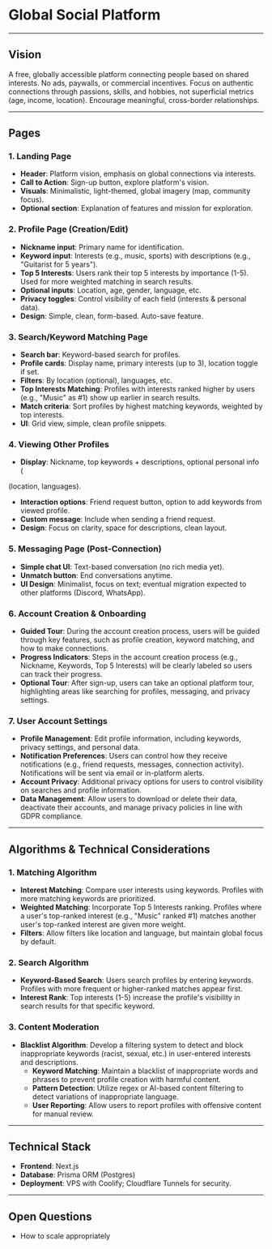 # Global Social Platform

---

## Vision
A free, globally accessible platform connecting people based on shared interests. No ads, paywalls, or commercial incentives. Focus on authentic connections through passions, skills, and hobbies, not superficial metrics (age, income, location). Encourage meaningful, cross-border relationships.

---

## Pages

### 1. Landing Page
- **Header**: Platform vision, emphasis on global connections via interests.
- **Call to Action**: Sign-up button, explore platform's vision.
- **Visuals**: Minimalistic, light-themed, global imagery (map, community focus).
- **Optional section**: Explanation of features and mission for exploration.

### 2. Profile Page (Creation/Edit)
- **Nickname input**: Primary name for identification.
- **Keyword input**: Interests (e.g., music, sports) with descriptions (e.g., "Guitarist for 5 years").
- **Top 5 Interests**: Users rank their top 5 interests by importance (1-5). Used for more weighted matching in search results.
- **Optional inputs**: Location, age, gender, language, etc.
- **Privacy toggles**: Control visibility of each field (interests & personal data).
- **Design**: Simple, clean, form-based. Auto-save feature.

### 3. Search/Keyword Matching Page
- **Search bar**: Keyword-based search for profiles.
- **Profile cards**: Display name, primary interests (up to 3), location toggle if set.
- **Filters**: By location (optional), languages, etc.
- **Top Interests Matching**: Profiles with interests ranked higher by users (e.g., "Music" as #1) show up earlier in search results.
- **Match criteria**: Sort profiles by highest matching keywords, weighted by top interests.
- **UI**: Grid view, simple, clean profile snippets.

### 4. Viewing Other Profiles
- **Display**: Nickname, top keywords + descriptions, optional personal info (

(location, languages).
- **Interaction options**: Friend request button, option to add keywords from viewed profile.
- **Custom message**: Include when sending a friend request.
- **Design**: Focus on clarity, space for descriptions, clean layout.

### 5. Messaging Page (Post-Connection)
- **Simple chat UI**: Text-based conversation (no rich media yet).
- **Unmatch button**: End conversations anytime.
- **UI Design**: Minimalist, focus on text; eventual migration expected to other platforms (Discord, WhatsApp).

### 6. **Account Creation & Onboarding**
- **Guided Tour**: During the account creation process, users will be guided through key features, such as profile creation, keyword matching, and how to make connections. 
- **Progress Indicators**: Steps in the account creation process (e.g., Nickname, Keywords, Top 5 Interests) will be clearly labeled so users can track their progress.
- **Optional Tour**: After sign-up, users can take an optional platform tour, highlighting areas like searching for profiles, messaging, and privacy settings.

### 7. **User Account Settings**
- **Profile Management**: Edit profile information, including keywords, privacy settings, and personal data.
- **Notification Preferences**: Users can control how they receive notifications (e.g., friend requests, messages, connection activity). Notifications will be sent via email or in-platform alerts.
- **Account Privacy**: Additional privacy options for users to control visibility on searches and profile information.
- **Data Management**: Allow users to download or delete their data, deactivate their accounts, and manage privacy policies in line with GDPR compliance.

---

## Algorithms & Technical Considerations

### 1. Matching Algorithm
- **Interest Matching**: Compare user interests using keywords. Profiles with more matching keywords are prioritized.
- **Weighted Matching**: Incorporate Top 5 Interests ranking. Profiles where a user's top-ranked interest (e.g., "Music" ranked #1) matches another user's top-ranked interest are given more weight.
- **Filters**: Allow filters like location and language, but maintain global focus by default.

### 2. Search Algorithm
- **Keyword-Based Search**: Users search profiles by entering keywords. Profiles with more frequent or higher-ranked matches appear first.
- **Interest Rank**: Top interests (1-5) increase the profile's visibility in search results for that specific keyword.

### 3. Content Moderation
- **Blacklist Algorithm**: Develop a filtering system to detect and block inappropriate keywords (racist, sexual, etc.) in user-entered interests and descriptions.
  - **Keyword Matching**: Maintain a blacklist of inappropriate words and phrases to prevent profile creation with harmful content.
  - **Pattern Detection**: Utilize regex or AI-based content filtering to detect variations of inappropriate language.
  - **User Reporting**: Allow users to report profiles with offensive content for manual review.

---

## Technical Stack
- **Frontend**: Next.js
- **Database**: Prisma ORM (Postgres)
- **Deployment**: VPS with Coolify; Cloudflare Tunnels for security.

---

## Open Questions
- How to scale appropriately

